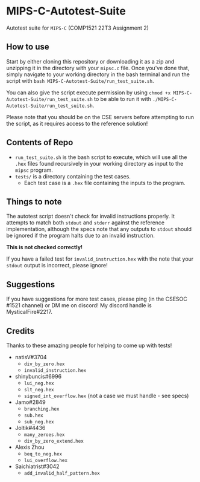 # MIPS-C-Autotest-Suite

Autotest suite for `MIPS-C` (COMP1521 22T3 Assignment 2)

## How to use

Start by either cloning this repository or downloading it as a zip and unzipping it in the directory with your `mipsc.c` file.
Once you've done that, simply navigate to your working directory in the bash terminal and run the script with `bash MIPS-C-Autotest-Suite/run_test_suite.sh`.

You can also give the script execute permission by using `chmod +x MIPS-C-Autotest-Suite/run_test_suite.sh` to be able to run it with `./MIPS-C-Autotest-Suite/run_test_suite.sh`.

Please note that you should be on the CSE servers before attempting to run the script, as it requires access to the reference solution!

## Contents of Repo

- `run_test_suite.sh` is the bash script to execute, which will use all the `.hex` files found recursively in your working directory as input to the `mipsc` program.
- `tests/` is a directory containing the test cases.
  - Each test case is a `.hex` file containing the inputs to the program.

## Things to note

The autotest script doesn't check for invalid instructions properly.
It attempts to match both `stdout` and `stderr` against the reference implementation, although the specs note that any outputs to `stdout` should be ignored if the program halts due to an invalid instruction.

**This is not checked correctly!**

If you have a failed test for `invalid_instruction.hex` with the note that your `stdout` output is incorrect, please ignore!

## Suggestions

If you have suggestions for more test cases, please ping (in the CSESOC #1521 channel) or DM me on discord!
My discord handle is MysticalFire#2217.

## Credits

Thanks to these amazing people for helping to come up with tests!

- natisV#3704
  - `div_by_zero.hex`
  - `invalid_instruction.hex`
- shinybuncis#6996
  - `lui_neg.hex`
  - `slt_neg.hex`
  - `signed_int_overflow.hex` (not a case we must handle - see specs)
- Jamo#2849
  - `branching.hex`
  - `sub.hex`
  - `sub_neg.hex`
- Joltik#4436
  - `many_zeroes.hex`
  - `div_by_zero_extend.hex`
- Alexis Zhou
  - `beq_to_neg.hex`
  - `lui_overflow.hex`
- Saichiatrist#3042
  - `add_invalid_half_pattern.hex`
